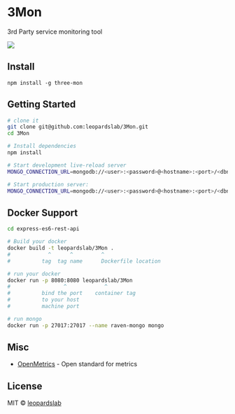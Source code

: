 # 3Mon

3rd Party service monitoring tool

<img src="https://github.com/leopardslab/3Mon/blob/master/docs/Raven%20-%20leopardslab.png" />

## Install

```
npm install -g three-mon
```

## Getting Started

```sh
# clone it
git clone git@github.com:leopardslab/3Mon.git
cd 3Mon

# Install dependencies
npm install

# Start development live-reload server
MONGO_CONNECTION_URL=mongodb://<user>:<password>@<hostname>:<port>/<dbname> PORT=8080 npm run dev

# Start production server:
MONGO_CONNECTION_URL=mongodb://<user>:<password>@<hostname>:<port>/<dbname> PORT=8080 npm start
```

## Docker Support

```sh
cd express-es6-rest-api

# Build your docker
docker build -t leopardslab/3Mon .
#            ^      ^         ^
#          tag  tag name      Dockerfile location

# run your docker
docker run -p 8080:8080 leopardslab/3Mon
#                 ^            ^
#          bind the port    container tag
#          to your host
#          machine port

# run mongo
docker run -p 27017:27017 --name raven-mongo mongo
```

## Misc

- [OpenMetrics](https://openmetrics.io/) - Open standard for metrics

## License

MIT © [leopardslab](https://github.com/leopardslab)
